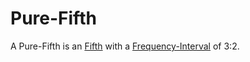 # Pure-Fifth

A Pure-Fifth is an [Fifth](90000014.md) with a [Frequency-Interval](10000062.md) of 3:2.
